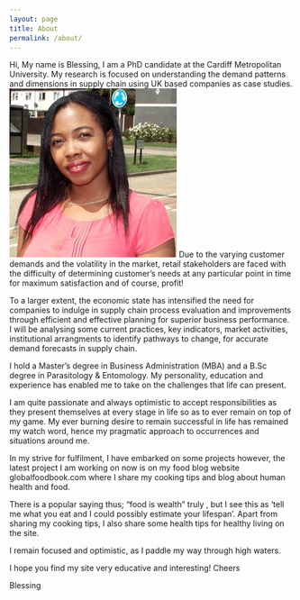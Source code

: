 ```yaml
---
layout: page
title: About
permalink: /about/
---
```


Hi,
My name is Blessing, I am a PhD candidate at the Cardiff Metropolitan University.  My research is focused on understanding the demand patterns and dimensions in supply chain using UK based companies as case studies.
![Blessing Okpala](/img/me.jpg)
Due to the varying customer demands and the volatility in the market,
retail stakeholders are faced with the difficulty of determining customer’s
needs at any particular point in time for maximum satisfaction and
of course, profit!

To a larger extent, the economic state has intensified the need for companies to indulge in supply chain process evaluation and improvements through efficient and effective planning for superior business performance. I will be analysing some current practices, key indicators, market activities, institutional arrangments to identify pathways to change, for accurate demand forecasts in supply chain.

I hold a Master’s degree in Business Administration (MBA) and a B.Sc degree in Parasitology & Entomology. My personality, education and experience has enabled me to take on the challenges that life can present.

I am quite passionate and always optimistic to accept responsibilities as they present themselves at every stage in life so as to ever remain on top of my game. My ever burning desire to remain successful in life has remained my watch word,  hence my pragmatic approach to occurrences  and situations around me.

In my strive for fulfilment, I have embarked on some projects however, the latest project I am working on now is on my food blog website globalfoodbook.com where I share my cooking tips and blog about human health and food.

There is a popular saying thus;  “food is wealth” truly , but I see this as ‘tell me what you eat and I could possibly estimate your lifespan’. Apart from sharing my cooking tips, I also share some health tips for healthy living on the site.

I remain focused and optimistic, as I paddle my way through high waters.

I hope you find my site very educative and interesting!
Cheers

Blessing
